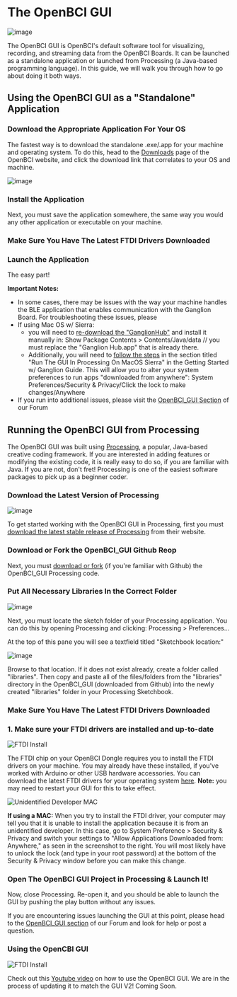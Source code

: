 # The OpenBCI GUI

![image](../assets/images/GUI-V2-SCREENSHOT.JPG)

The OpenBCI GUI is OpenBCI's default software tool for visualizing, recording, and streaming data from the OpenBCI Boards. It can be launched as a standalone application or launched from Processing (a Java-based programming language). In this guide, we will walk you through how to go about doing it both ways.

## Using the OpenBCI GUI as a "Standalone" Application

### Download the Appropriate Application For Your OS

The fastest way is to download the standalone .exe/.app for your machine and operating system. To do this, head to the [Downloads](http://openbci.com/donation) page of the OpenBCI website, and click the download link that correlates to your OS and machine.

![image](../assets/images/Downloads.JPG)

### Install the Application

Next, you must save the application somewhere, the same way you would any other application or executable on your machine. 

### Make Sure You Have The Latest FTDI Drivers Downloaded



### Launch the Application

The easy part! 

**Important Notes:** 

 * In some cases, there may be issues with the way your machine handles the BLE application that enables communication with the Ganglion Board. For troubleshooting these issues, please 
 * If using Mac OS w/ Sierra:
 	* you will need to [re-download the "GanglionHub"](https://github.com/OpenBCI/OpenBCI_Ganglion_Electron/releases/download/v0.3.0/Ganglion-Hub-v0.3.0-macOS.zip) and install it manually in: Show Package Contents > Contents/Java/data // you must replace the "Ganglion Hub.app" that is already there.
 	* Additionally, you will need to [follow the steps](http://docs.openbci.com/Tutorials/02-Ganglion_Getting%20Started_Guide#ganglion-getting-started-guide-run-the-gui-in-processing-on-macos-sierra) in the section titled "Run The GUI In Processing On MacOS Sierra" in the Getting Started w/ Ganglion Guide. This will allow you to alter your system preferences to run apps "downloaded from anywhere": System Preferences/Security & Privacy/Click the lock to make changes/Anywhere
 * If you run into additional issues, please visit the [OpenBCI_GUI Section](http://openbci.com/index.php/forum/#/categories/openbci_gui) of our Forum
 
## Running the OpenBCI GUI from Processing

The OpenBCI GUI was built using [Processing](https://processing.org/), a popular, Java-based creative coding framework. If you are interested in adding features or modifying the existing code, it is really easy to do so, if you are familiar with Java. If you are not, don't fret! Processing is one of the easiest software packages to pick up as a beginner coder.

### Download the Latest Version of Processing

![image](../assets/images/Download-Processing.JPG)

To get started working with the OpenBCI GUI in Processing, first you must [download the latest stable release of Processing](https://processing.org/download/) from their website. 

### Download or Fork the OpenBCI_GUI Github Reop

Next, you must [download or fork](https://github.com/OpenBCI/OpenBCI_GUI) (if you're familiar with Github) the OpenBCI_GUI Processing code. 

### Put All Necessary Libraries In the Correct Folder

![image](../assets/images/SketchbookLocation.JPG)

Next, you must locate the sketch folder of your Processing application. You can do this by opening Processing and clicking:
Processing > Preferences... 

At the top of this pane you will see a textfield titled "Sketchbook location:"

![image](../assets/images/libraries.JPG)

Browse to that location.
If it does not exist already, create a folder called "libraries".
Then copy and paste all of the files/folders from the "libraries" directory in the OpenBCI_GUI (downloaded from Github) into the newly created "libraries" folder in your Processing Sketchbook.

### Make Sure You Have The Latest FTDI Drivers Downloaded

### 1. Make sure your FTDI drivers are installed and up-to-date

![FTDI Install](../assets/images/FTDI.png)

The FTDI chip on your OpenBCI Dongle requires you to install the FTDI drivers on your machine. You may already have these installed, if you've worked with Arduino or other USB hardware accessories. You can download the latest FTDI drivers for your operating system [here](http://www.ftdichip.com/Drivers/VCP.htm). **Note:** you may need to restart your GUI for this to take effect.

![Unidentified Developer MAC](../assets/images/securityAndPrivacy.png)

**If using a MAC:** When you try to install the FTDI driver, your computer may tell you that it is unable to install the application because it is from an unidentified developer. In this case, go to System Preference > Security & Privacy and switch your settings to "Allow Applications Downloaded from: Anywhere," as seen in the screenshot to the right. You will most likely have to unlock the lock (and type in your root password) at the bottom of the Security & Privacy window before you can make this change.

### Open The OpenBCI GUI Project in Processing & Launch It!

Now, close Processing. Re-open it, and you should be able to launch the GUI by pushing the play button without any issues.

If you are encountering issues launching the GUI at this point, please head to the [OpenBCI_GUI section](http://openbci.com/index.php/forum/#/categories/openbci_gui) of our Forum and look for help or post a question.

### Using the OpenCBI GUI

![FTDI Install](../assets/images/USE-GUI.JPG)

Check out this [Youtube video](https://www.youtube.com/watch?v=agV1B2l-QLw) on how to use the OpenBCI GUI. We are in the process of updating it to match the GUI V2! Coming Soon.


